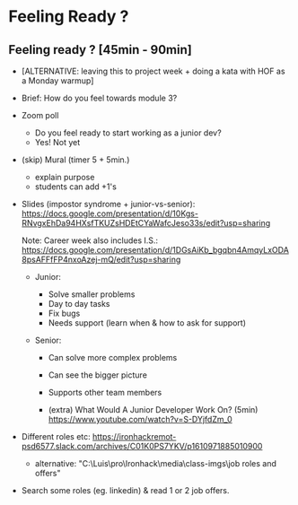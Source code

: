 

# Feeling Ready ?


<!-- 

Notes:
- Section "feeling ready" took a decent amount of time. 
- Leave it for end of day or maybe during project week (today we introduce important concepts).


-->



## Feeling ready ? [45min - 90min]

- [ALTERNATIVE: leaving this to project week + doing a kata with HOF as a Monday warmup]

- Brief: How do you feel towards module 3?


- Zoom poll
  - Do you feel ready to start working as a junior dev?
  - Yes! Not yet

- (skip) Mural (timer 5 + 5min.)
    - explain purpose
    - students can add +1's

- Slides (impostor syndrome + junior-vs-senior): 
  https://docs.google.com/presentation/d/10Kgs-RNvgxEhDa94HXsfTKUZsHDEtCYaWafcJeso33s/edit?usp=sharing
 
  Note: Career week also includes I.S.:
  https://docs.google.com/presentation/d/1DGsAiKb_bgqbn4AmqyLxODA8psAFFfFP4nxoAzej-mQ/edit?usp=sharing



  - Junior:
    - Solve smaller problems
    - Day to day tasks
    - Fix bugs
    - Needs support (learn when & how to ask for support)

  - Senior:
    - Can solve more complex problems
    - Can see the bigger picture
    - Supports other team members



    - (extra) What Would A Junior Developer Work On? (5min)
    https://www.youtube.com/watch?v=S-DYjfdZm_0


    
- Different roles etc:
  https://ironhackremot-psd6577.slack.com/archives/C01K0PS7YKV/p1610971885010900
  - alternative: "C:\Luis\pro\Ironhack\media\class-imgs\job roles and offers"


- Search some roles (eg. linkedin) & read 1 or 2 job offers.

